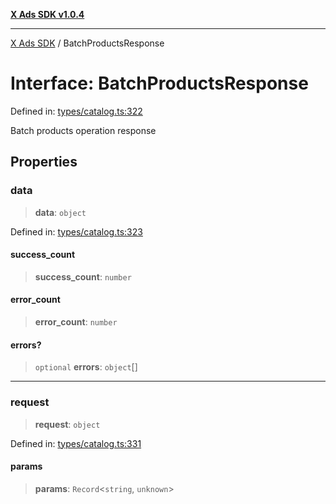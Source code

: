 [**X Ads SDK v1.0.4**](../README.md)

***

[X Ads SDK](../globals.md) / BatchProductsResponse

# Interface: BatchProductsResponse

Defined in: [types/catalog.ts:322](https://github.com/kage1020/x-ads-sdk/blob/main/src/types/catalog.ts#L322)

Batch products operation response

## Properties

### data

> **data**: `object`

Defined in: [types/catalog.ts:323](https://github.com/kage1020/x-ads-sdk/blob/main/src/types/catalog.ts#L323)

#### success\_count

> **success\_count**: `number`

#### error\_count

> **error\_count**: `number`

#### errors?

> `optional` **errors**: `object`[]

***

### request

> **request**: `object`

Defined in: [types/catalog.ts:331](https://github.com/kage1020/x-ads-sdk/blob/main/src/types/catalog.ts#L331)

#### params

> **params**: `Record`\<`string`, `unknown`\>
